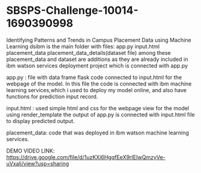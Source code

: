 # SBSPS-Challenge-10014-1690390998
Identifying Patterns and Trends in Campus Placement Data using Machine Learning
dsibm is the main folder with files:
    app.py
    input.html
    placement_data
    placement_data_details(dataset file)
  among these placement_data and dataset are additions as they are already included in ibm watson services deployment project which is connected with app.py


app.py :
  file with data frame flask code connected to input.html for the webpage of the model.
  In this file the code is connected with ibm machine learning services,which i used to deploy my model online,
  and also have functions for prediction input record.


input.html :
  used simple html and css for the webpage view for the model
  using render_template the output of app.py is connected with input.html file to display predicted output.


placement_data:
  code that was deployed in ibm watson machine learning services.

DEMO VIDEO LINK: https://drive.google.com/file/d/1uzKXi6HgqfEeX9rIEIwQmzyVe-uVxalj/view?usp=sharing

